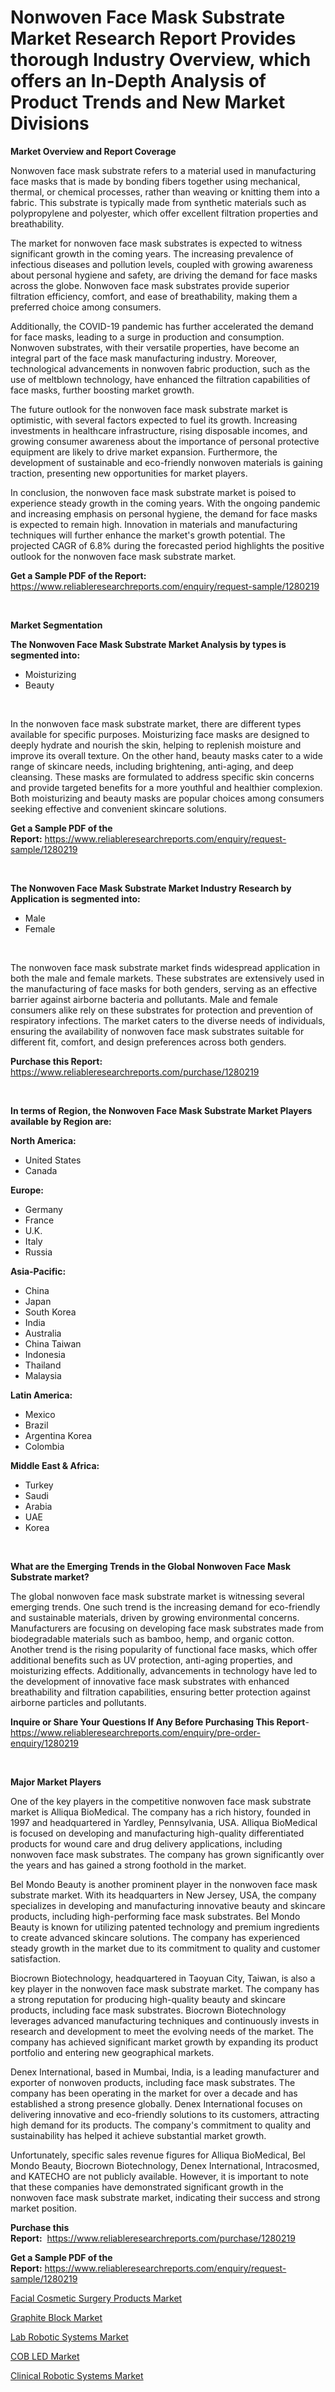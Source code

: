 <p><h1>Nonwoven Face Mask Substrate Market Research Report Provides thorough Industry Overview, which offers an In-Depth Analysis of Product Trends and New Market Divisions</h1></p><p><strong>Market Overview and Report Coverage</strong></p>
<p><p>Nonwoven face mask substrate refers to a material used in manufacturing face masks that is made by bonding fibers together using mechanical, thermal, or chemical processes, rather than weaving or knitting them into a fabric. This substrate is typically made from synthetic materials such as polypropylene and polyester, which offer excellent filtration properties and breathability.</p><p>The market for nonwoven face mask substrates is expected to witness significant growth in the coming years. The increasing prevalence of infectious diseases and pollution levels, coupled with growing awareness about personal hygiene and safety, are driving the demand for face masks across the globe. Nonwoven face mask substrates provide superior filtration efficiency, comfort, and ease of breathability, making them a preferred choice among consumers.</p><p>Additionally, the COVID-19 pandemic has further accelerated the demand for face masks, leading to a surge in production and consumption. Nonwoven substrates, with their versatile properties, have become an integral part of the face mask manufacturing industry. Moreover, technological advancements in nonwoven fabric production, such as the use of meltblown technology, have enhanced the filtration capabilities of face masks, further boosting market growth.</p><p>The future outlook for the nonwoven face mask substrate market is optimistic, with several factors expected to fuel its growth. Increasing investments in healthcare infrastructure, rising disposable incomes, and growing consumer awareness about the importance of personal protective equipment are likely to drive market expansion. Furthermore, the development of sustainable and eco-friendly nonwoven materials is gaining traction, presenting new opportunities for market players.</p><p>In conclusion, the nonwoven face mask substrate market is poised to experience steady growth in the coming years. With the ongoing pandemic and increasing emphasis on personal hygiene, the demand for face masks is expected to remain high. Innovation in materials and manufacturing techniques will further enhance the market's growth potential. The projected CAGR of 6.8% during the forecasted period highlights the positive outlook for the nonwoven face mask substrate market.</p></p>
<p><strong>Get a Sample PDF of the Report:</strong> <a href="https://www.reliableresearchreports.com/enquiry/request-sample/1280219">https://www.reliableresearchreports.com/enquiry/request-sample/1280219</a></p>
<p>&nbsp;</p>
<p><strong>Market Segmentation</strong></p>
<p><strong>The Nonwoven Face Mask Substrate Market Analysis by types is segmented into:</strong></p>
<p><ul><li>Moisturizing</li><li>Beauty</li></ul></p>
<p>&nbsp;</p>
<p><p>In the nonwoven face mask substrate market, there are different types available for specific purposes. Moisturizing face masks are designed to deeply hydrate and nourish the skin, helping to replenish moisture and improve its overall texture. On the other hand, beauty masks cater to a wide range of skincare needs, including brightening, anti-aging, and deep cleansing. These masks are formulated to address specific skin concerns and provide targeted benefits for a more youthful and healthier complexion. Both moisturizing and beauty masks are popular choices among consumers seeking effective and convenient skincare solutions.</p></p>
<p><strong>Get a Sample PDF of the Report:</strong>&nbsp;<a href="https://www.reliableresearchreports.com/enquiry/request-sample/1280219">https://www.reliableresearchreports.com/enquiry/request-sample/1280219</a></p>
<p>&nbsp;</p>
<p><strong>The Nonwoven Face Mask Substrate Market Industry Research by Application is segmented into:</strong></p>
<p><ul><li>Male</li><li>Female</li></ul></p>
<p>&nbsp;</p>
<p><p>The nonwoven face mask substrate market finds widespread application in both the male and female markets. These substrates are extensively used in the manufacturing of face masks for both genders, serving as an effective barrier against airborne bacteria and pollutants. Male and female consumers alike rely on these substrates for protection and prevention of respiratory infections. The market caters to the diverse needs of individuals, ensuring the availability of nonwoven face mask substrates suitable for different fit, comfort, and design preferences across both genders.</p></p>
<p><strong>Purchase this Report:</strong>&nbsp; <a href="https://www.reliableresearchreports.com/purchase/1280219">https://www.reliableresearchreports.com/purchase/1280219</a></p>
<p>&nbsp;</p>
<p><strong>In terms of Region, the Nonwoven Face Mask Substrate Market Players available by Region are:</strong></p>
<p>
    <p> <strong> North America: </strong>
        <ul>
            <li>United States</li>
            <li>Canada</li>
        </ul>
        </p> 
    <p> <strong> Europe: </strong>
        <ul>
            <li>Germany</li>
            <li>France</li>
            <li>U.K.</li>
            <li>Italy</li>
            <li>Russia</li>
        </ul>
        </p> 
    <p> <strong> Asia-Pacific: </strong>
        <ul>
            <li>China</li>
            <li>Japan</li>
            <li>South Korea</li>
            <li>India</li>
            <li>Australia</li>
            <li>China Taiwan</li>
            <li>Indonesia</li>
            <li>Thailand</li>
            <li>Malaysia</li>
        </ul>
        </p> 
    <p> <strong> Latin America: </strong>
        <ul>
            <li>Mexico</li>
            <li>Brazil</li>
            <li>Argentina Korea</li>
            <li>Colombia</li>
        </ul>
        </p> 
    <p> <strong> Middle East & Africa: </strong>
        <ul>
            <li>Turkey</li>
            <li>Saudi</li>
            <li>Arabia</li>
            <li>UAE</li>
            <li>Korea</li>
        </ul>
    </p>
    </p>
<p>&nbsp;</p>
<p><strong>What are the Emerging Trends in the Global Nonwoven Face Mask Substrate market?</strong></p>
<p><p>The global nonwoven face mask substrate market is witnessing several emerging trends. One such trend is the increasing demand for eco-friendly and sustainable materials, driven by growing environmental concerns. Manufacturers are focusing on developing face mask substrates made from biodegradable materials such as bamboo, hemp, and organic cotton. Another trend is the rising popularity of functional face masks, which offer additional benefits such as UV protection, anti-aging properties, and moisturizing effects. Additionally, advancements in technology have led to the development of innovative face mask substrates with enhanced breathability and filtration capabilities, ensuring better protection against airborne particles and pollutants.</p></p>
<p><strong>Inquire or Share Your Questions If Any Before Purchasing This Report</strong>- <a href="https://www.reliableresearchreports.com/enquiry/pre-order-enquiry/1280219">https://www.reliableresearchreports.com/enquiry/pre-order-enquiry/1280219</a></p>
<p>&nbsp;</p>
<p><strong>Major Market Players</strong></p>
<p><p>One of the key players in the competitive nonwoven face mask substrate market is Alliqua BioMedical. The company has a rich history, founded in 1997 and headquartered in Yardley, Pennsylvania, USA. Alliqua BioMedical is focused on developing and manufacturing high-quality differentiated products for wound care and drug delivery applications, including nonwoven face mask substrates. The company has grown significantly over the years and has gained a strong foothold in the market.</p><p>Bel Mondo Beauty is another prominent player in the nonwoven face mask substrate market. With its headquarters in New Jersey, USA, the company specializes in developing and manufacturing innovative beauty and skincare products, including high-performing face mask substrates. Bel Mondo Beauty is known for utilizing patented technology and premium ingredients to create advanced skincare solutions. The company has experienced steady growth in the market due to its commitment to quality and customer satisfaction.</p><p>Biocrown Biotechnology, headquartered in Taoyuan City, Taiwan, is also a key player in the nonwoven face mask substrate market. The company has a strong reputation for producing high-quality beauty and skincare products, including face mask substrates. Biocrown Biotechnology leverages advanced manufacturing techniques and continuously invests in research and development to meet the evolving needs of the market. The company has achieved significant market growth by expanding its product portfolio and entering new geographical markets.</p><p>Denex International, based in Mumbai, India, is a leading manufacturer and exporter of nonwoven products, including face mask substrates. The company has been operating in the market for over a decade and has established a strong presence globally. Denex International focuses on delivering innovative and eco-friendly solutions to its customers, attracting high demand for its products. The company's commitment to quality and sustainability has helped it achieve substantial market growth.</p><p>Unfortunately, specific sales revenue figures for Alliqua BioMedical, Bel Mondo Beauty, Biocrown Biotechnology, Denex International, Intracosmed, and KATECHO are not publicly available. However, it is important to note that these companies have demonstrated significant growth in the nonwoven face mask substrate market, indicating their success and strong market position.</p></p>
<p><strong>Purchase this Report:</strong>&nbsp;&nbsp;<a href="https://www.reliableresearchreports.com/purchase/1280219">https://www.reliableresearchreports.com/purchase/1280219</a></p>
<p></p>
<p><strong>Get a Sample PDF of the Report:</strong>&nbsp;<a href="https://www.reliableresearchreports.com/enquiry/request-sample/1280219">https://www.reliableresearchreports.com/enquiry/request-sample/1280219</a></p>
<p><p><a href="https://www.linkedin.com/pulse/facial-cosmetic-surgery-products-market-insights-players/">Facial Cosmetic Surgery Products Market</a></p><p><a href="https://medium.com/@cite.teach.super/graphite-block-market-size-growth-forecast-2023-2030-8fabad9cdc3e">Graphite Block Market</a></p><p><a href="https://www.linkedin.com/pulse/lab-robotic-systems-market-size-share-amp-trends-analysis/">Lab Robotic Systems Market</a></p><p><a href="https://medium.com/@adibooy632501/cob-led-market-size-growth-forecast-2023-2030-aa291495f07c">COB LED Market</a></p><p><a href="https://www.linkedin.com/pulse/clinical-robotic-systems-market-challenges-opportunities/">Clinical Robotic Systems Market</a></p></p>